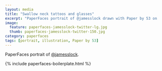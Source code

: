 ```yaml
---
layout: media
title: "Swallow neck tattoos and glasses"
excerpt: "PaperFaces portrait of @jamesslock drawn with Paper by 53 on an iPad."
image: 
  feature: paperfaces-jamesslock-twitter-lg.jpg
  thumb: paperfaces-jamesslock-twitter-150.jpg
category: paperfaces
tags: [portrait, illustration, Paper by 53]
---
```


PaperFaces portrait of [@jamesslock](http://twitter.com/jamesslock).

{% include paperfaces-boilerplate.html %}